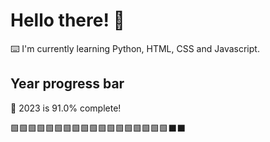 # Hello there! 👋

⌨️ I'm currently learning Python, HTML, CSS and Javascript.

## Year progress bar

📅 2023 is 91.0% complete!

🟩🟩🟩🟩🟩🟩🟩🟩🟩🟩🟩🟩🟩🟩🟩🟩🟩🟩⬛⬛